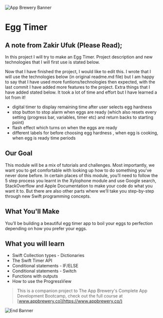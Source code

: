 ![App Brewery Banner](Documentation/AppBreweryBanner.png)

# Egg Timer
## A note from Zakir Ufuk (Please Read);  

In this project I will try to make an Egg Timer. Project description and new technologies that I will first use is stated below. 

Now that I have finished the project, I would like to edit this. I wrote that I will use the technologies below (in original readme.md file) but I am happy to say that I have used more funtions/technologies then expected, with the last commit I have added more features to the project. Extra things that I have added stated below. It took a lot of time and effort but I have learned a lot from it! 
* digital timer to display remaining time after user selects egg hardness
* stop button to stop alarm when eggs are ready (which also resets every setting (progress bar, variables, timer etc) and return backs to starting point)
* flash effect which turns on when the eggs are ready 
* different labels for before choosing egg hardness , when egg is cooking, when egg is ready time periods 

## Our Goal

This module will be a mix of tutorials and challenges. Most importantly, we want you to get comfortable with looking up how to do something you've never done before. In certain places of this module, you’ll need to follow the 5 step process you learnt in the Xylophone module and use Google search, StackOverflow and Apple Documentation to make your code do what you want it to. But there are also other parts where we’ll take you step-by-step through new Swift programming concepts. 

## What You'll Make

You’ll be building a beautiful egg timer app to boil your eggs to perfection depending on how you prefer your eggs. 

## What you will learn

* Swift Collection types - Dictionaries
* The Swift Timer API
* Conditional statements - IF/ELSE
* Conditional statements - Switch
* Functions with outputs
* How to use the ProgressView



>This is a companion project to The App Brewery's Complete App Development Bootcamp, check out the full course at [www.appbrewery.co](https://www.appbrewery.co/)

![End Banner](Documentation/readme-end-banner.png)

